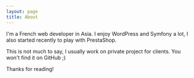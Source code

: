 ```yaml
---
layout: page
title: About
---
```


I'm a French web developer in Asia. I enjoy WordPress and Symfony a lot, I also started recently to
play with PrestaShop.

This is not much to say, I usually work on private project for clients. You won't find it on GitHub ;)

Thanks for reading!
